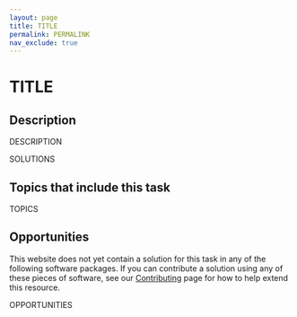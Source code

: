 ```yaml
---
layout: page
title: TITLE
permalink: PERMALINK
nav_exclude: true
---
```


# TITLE

## Description

DESCRIPTION

SOLUTIONS

## Topics that include this task

TOPICS

## Opportunities

This website does not yet contain a solution for this task in any of the following
software packages.  If you can contribute a solution using any of these pieces of
software, see our [Contributing](contributing) page for how to help extend this resource.

OPPORTUNITIES
